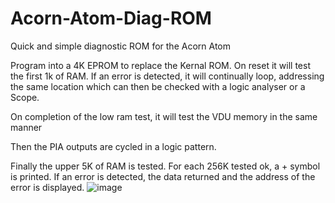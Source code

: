 # Acorn-Atom-Diag-ROM

Quick and simple diagnostic ROM for the Acorn Atom

Program into a 4K EPROM to replace the Kernal ROM. On reset it will test the first 1k of RAM. If an error is detected, it will continually loop, addressing the same location which can then be checked with a logic analyser or a Scope.

On completion of the low ram test, it will test the VDU memory in the same manner

Then the PIA outputs are cycled in a logic pattern.

Finally the upper 5K of RAM is tested. For each 256K tested ok, a + symbol is printed. If an error is detected, the data returned and the address of the error is displayed.
![image](https://github.com/user-attachments/assets/65378ba4-fbd7-4b1a-876a-6301d65f5e96)
